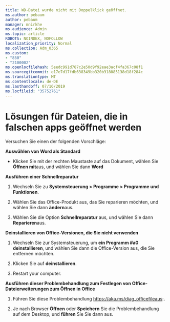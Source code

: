 ```yaml
---
title: WD-Datei wurde nicht mit Doppelklick geöffnet.
ms.author: pebaum
author: pebaum
manager: mnirkhe
ms.audience: Admin
ms.topic: article
ROBOTS: NOINDEX, NOFOLLOW
localization_priority: Normal
ms.collection: Adm_O365
ms.custom:
- "850"
- "2100002"
ms.openlocfilehash: 5eedc991d787c2e50d9f92eae3acf4fa367c08f1
ms.sourcegitcommit: e17e7d17fdb638349bb320b318085138d18f284c
ms.translationtype: MT
ms.contentlocale: de-DE
ms.lasthandoff: 07/16/2019
ms.locfileid: "35752761"
---
```

# <a name="solutions-for-files-opening-in-wrong-apps"></a>Lösungen für Dateien, die in falschen apps geöffnet werden

Versuchen Sie einen der folgenden Vorschläge:

**Auswählen von Word als Standard**

* Klicken Sie mit der rechten Maustaste auf das Dokument, wählen Sie **Öffnen mit**aus, und wählen Sie dann **Word**

**Ausführen einer Schnellreparatur**

1. Wechseln Sie zu **Systemsteuerung > Programme > Programme und Funktionen**.

2. Wählen Sie das Office-Produkt aus, das Sie reparieren möchten, und wählen Sie dann **ändern**aus.

3. Wählen Sie die Option **Schnellreparatur** aus, und wählen Sie dann **Reparieren**aus.

**Deinstallieren von Office-Versionen, die Sie nicht verwenden**

1. Wechseln Sie zur Systemsteuerung, um **ein Programm #a0 deinstallieren**, und wählen Sie dann die Office-Version aus, die Sie entfernen möchten.

2. Klicken Sie auf **deinstallieren**.

3. Restart your computer.

**Ausführen dieser Problembehandlung zum Festlegen von Office-Dateierweiterungen zum Öffnen in Office**

1. Führen Sie diese Problembehandlung https://aka.ms/diag_officefileaus:.

2. Je nach Browser **Öffnen** oder **Speichern** Sie die Problembehandlung auf dem Desktop, und **führen** Sie Sie dann aus.

